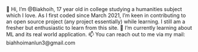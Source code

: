 <!DOCTYPE html>
<html>
👋 Hi, I’m @Biakhoih, 17 year old in college studying a humanities subject which I love. As I first coded since March 2021,
I’m keen in contributing to an open source project (any project essentially) while learning. I still am a fresher but enthusiastic to learn from this site.
🌱 I’m currently learning about ML and its real world application.
📫 You can reach out to me via my mail: biahhoimanlun3@gmail.com
</html>
